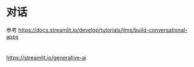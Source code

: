 
# 对话
参考
https://docs.streamlit.io/develop/tutorials/llms/build-conversational-apps

# 
https://streamlit.io/generative-ai